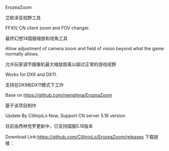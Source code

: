 ErozeaZoom

艾欧泽亚视野工具

FFXIV CN client zoom and FOV changer.

最终幻想14国服缩放和视角工具


Allow adjustment of camera zoom and field of vision beyond what the game normally allows.

允许玩家调节摄像机最大缩放距离以超过正常的游戏视野


Works for DX9 and DX11.

支持在DX9和DX11模式下工作


Base on https://github.com/menphina/ErozeaZoom

基于该项目制作


Update By CillinjoLo Now, Support CN server 5.18 version

目前由西林觉罗更新中，已支持国服5.18版本


Download Link:https://github.com/CillinjoLo/ErozeaZoom/releases
下载链接：
